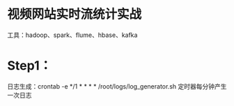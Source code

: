 视频网站实时流统计实战
============

工具：hadoop、spark、flume、hbase、kafka

Step1：
====
日志生成：crontab -e    */1 * * * * /root/logs/log_generator.sh  定时器每分钟产生一次日志
